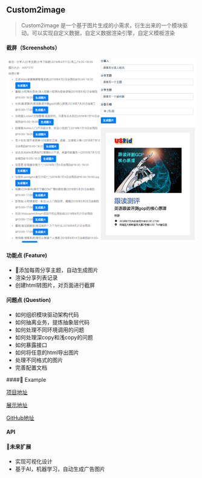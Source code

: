 ## Custom2image
> Custom2image 是一个基于图片生成的小需求，衍生出来的一个模块驱动。可以实现自定义数据，自定义数据渲染引擎，自定义模板渲染

#### 截屏（Screenshots）
![2018-08-08 11.31.00](./demo.png)

#### 功能点 (Feature)
* 添加每周分享主题，自动生成图片
* 渲染分享列表记录
* 创建html转图片，对页面进行截屏

#### 问题点 (Question)
 * 如何组织模块驱动架构代码
 * 如何抽离业务，提炼抽象层代码
 * 如何处理不同环境调用的问题
 * 如何处理深copy和浅copy的问题
 * 如何暴露接口
 * 如何将任意的html导出图片
 * 处理不同格式的图片
 * 完善配置文档
  
#### Example

[项目地址]()

[展示地址]()

[GitHub地址]()

#### API


#### 未来扩展

* 实现可视化设计
* 基于AI，机器学习，自动生成广告图片